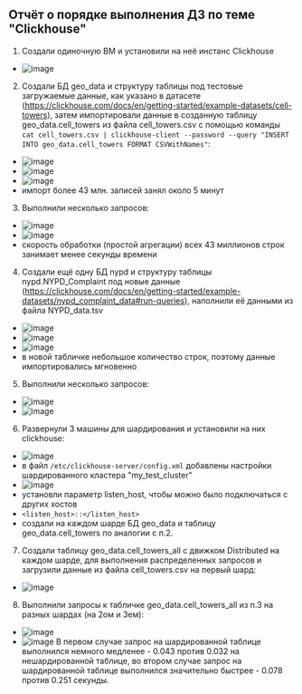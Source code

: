 ## Отчёт о порядке выполнения ДЗ по теме "Clickhouse"
1. Создали одиночную ВМ и установили на неё инстанс Clickhouse
  * ![image](https://user-images.githubusercontent.com/87138548/235459947-aed78c95-9096-4ce6-a914-00f0f9c6e90e.png)
2. Создали БД geo_data и структуру таблицы под тестовые загружаемые данные, как указано в датасете (https://clickhouse.com/docs/en/getting-started/example-datasets/cell-towers),
затем импортировали данные в созданную таблицу geo_data.cell_towers из файла cell_towers.csv с помощью команды 
`cat cell_towers.csv | clickhouse-client --password --query "INSERT INTO geo_data.cell_towers FORMAT CSVWithNames"`:
  * ![image](https://user-images.githubusercontent.com/87138548/235461815-d2a43151-ecea-4592-9133-994a3da576e2.png)
  * ![image](https://user-images.githubusercontent.com/87138548/235462046-436ca8d4-c444-4125-a5a0-cc0e3a341f79.png)
  * ![image](https://user-images.githubusercontent.com/87138548/235464181-54c7cd6f-e1c6-41d2-96f7-462758960632.png)
  * импорт более 43 млн. записей занял около 5 минут
3. Выполнили несколько запросов:
  * ![image](https://user-images.githubusercontent.com/87138548/235464981-52c1c705-5c76-4001-a9c4-b456f2e3765e.png)
  * ![image](https://user-images.githubusercontent.com/87138548/235465283-5d730389-3024-488b-9f72-e6bc80d005c2.png)
  * скорость обработки (простой агрегации) всех 43 миллионов строк занимает менее секунды времени
4. Создали ещё одну БД nypd и структуру таблицы nypd.NYPD_Complaint под новые данные (https://clickhouse.com/docs/en/getting-started/example-datasets/nypd_complaint_data#run-queries),
наполнили её данными из файла NYPD_data.tsv
  * ![image](https://user-images.githubusercontent.com/87138548/235466143-5a468534-55e6-46ad-9bbb-cbcd0b0eb8c6.png)
  * ![image](https://user-images.githubusercontent.com/87138548/235466358-e51f9225-138e-42b7-a478-ddb04bbe83c6.png)
  * ![image](https://user-images.githubusercontent.com/87138548/235468991-14039e70-3c64-445f-b8e5-7cabcadbf30f.png)
  * в новой табличке небольшое количество строк, поэтому данные импортировались мгновенно
5. Выполнили несколько запросов:
  * ![image](https://user-images.githubusercontent.com/87138548/235469983-e0b7ffa7-7ae1-45c6-b58f-b711ae229959.png)
  * ![image](https://user-images.githubusercontent.com/87138548/235470091-aa500985-20d4-42a2-a7e5-658082e3a9a2.png)
6. Развернули 3 машины для шардирования и установили на них clickhouse:
  * ![image](https://user-images.githubusercontent.com/87138548/235488031-78f157eb-4a9e-4b25-9c5e-58be20fc04d5.png)
  * в файл `/etc/clickhouse-server/config.xml` добавлены настройки шардированного кластера "my_test_cluster"
  * ![image](https://user-images.githubusercontent.com/87138548/235498331-310f309f-11e6-4578-91a3-fab12a3cb427.png)
  * установли параметр listen_host, чтобы можно было подключаться с других хостов
  * `<listen_host>::</listen_host>`
  * создали на  каждом шарде БД geo_data и таблицу geo_data.cell_towers по аналогии с п.2.
7. Создали таблицу geo_data.cell_towers_all с движком Distributed на каждом шарде, для выполнения распределенных запросов и загрузили данные из файла cell_towers.csv
на первый шард:
  * ![image](https://user-images.githubusercontent.com/87138548/235489995-f542c49f-1099-472b-bba2-09aac2c57814.png)
8. Выполнили запросы к табличке geo_data.cell_towers_all из п.3 на разных шардах (на 2ом и 3ем):
  * ![image](https://user-images.githubusercontent.com/87138548/235498830-921057b5-b2cd-434c-9547-d77f8e1859b7.png)
  * ![image](https://user-images.githubusercontent.com/87138548/235499011-ac81aa15-dc8e-4777-8f5b-9d4f435d881a.png)
 В первом случае запрос на шардированной таблице выполнился немного медленее - 0.043 против 0.032 на нешардированной таблице,
 во втором случае запрос на шардированной таблице выполнился значительно быстрее - 0.078 против 0.251 секунды.



